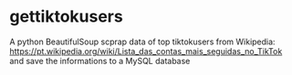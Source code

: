 # gettiktokusers
A python BeautifulSoup scprap data of top tiktokusers from Wikipedia:
https://pt.wikipedia.org/wiki/Lista_das_contas_mais_seguidas_no_TikTok
and save the informations to a MySQL database
